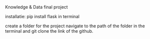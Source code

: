 Knowledge & Data final project

installatie:
pip install flask in terminal

create a folder for the project 
navigate to the path of the folder in the terminal and git clone the link of the github. 

